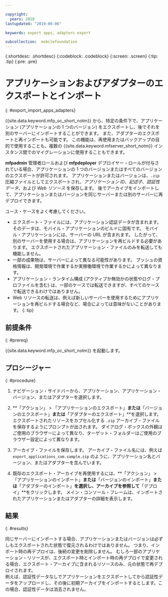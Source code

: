 ```yaml
---

copyright:
  years: 2018
lastupdated: "2019-06-06"

keywords: export apps, adapters export

subcollection:  mobilefoundation
---
```


{:shortdesc: .shortdesc}
{:codeblock: .codeblock}
{:screen: .screen}
{:tip: .tip}
{:pre: .pre}

# アプリケーションおよびアダプターのエクスポートとインポート
{: #export_import_apps_adapters}

{{site.data.keyword.mfp_oc_short_notm}} から、特定の条件下で、アプリケーション (アプリケーションの 1 つのバージョン) をエクスポートし、後でそれを別のサーバーにインポートすることができます。 また、アダプターのエクスポートと再インポートも可能です。 この機能は、再使用またはバックアップの目的で使用することも、複数の {{site.data.keyword.mfserver_short_notm}} インスタンス間でのマイグレーションに使用することもできます。

**mfpadmin** 管理者ロールおよび **mfpdeployer** デプロイヤー・ロールが付与されている場合、アプリケーションの 1 つのバージョンまたはすべてのバージョンのエクスポートが許可されます。 アプリケーションまたはバージョンは、`.zip` 圧縮ファイルとしてエクスポートされ、*アプリケーション ID*、*記述子*、*認証性データ*、および *Web リソース* を保存します。 後でアーカイブをインポートして、アプリケーションまたはバージョンを同じサーバーまたは別のサーバーに再デプロイできます。

ユース・ケースをよく考慮してください。
* エクスポート・ファイルには、アプリケーション認証データが含まれます。 そのデータは、モバイル・アプリケーションのビルドに固有です。 モバイル・アプリケーションには、サーバーの URL が含まれます。 したがって、別のサーバーを使用する場合は、アプリケーションを再ビルドする必要があります。 エクスポートされたアプリケーション・ファイルのみを転送しても機能しません。
* 一部の成果物は、サーバーによって異なる可能性があります。 プッシュの資格情報は、開発環境で作業するか実稼働環境で作業するかによって異なります。
* アプリケーション・ランタイム構成 (アクティブか無効かの状態やログ・プロファイルを含む) は、一部のケースでは転送できますが、すべてのケースで転送できるわけではありません。
* Web リソースの転送は、例えば新しいサーバーを使用するためにアプリケーションを再ビルドする場合など、場合によっては意味がないことがあります。
{: tip}

##  前提条件
{: #prereq}

{{site.data.keyword.mfp_oc_short_notm}} を起動します。

##  プロシージャー
{: #procedure}

1.  ナビゲーション・サイドバーから、アプリケーション、アプリケーション・バージョン、またはアダプターを選択します。

2.  **「アクション」 > 「アプリケーションのエクスポート」**または**「バージョンのエクスポート」**または**「アダプターのエクスポート」**を選択します。
     エクスポートされたリソースをカプセル化する `.zip` アーカイブ・ファイルを保存するようにプロンプトが出されます。 ダイアログ・ボックスの外観はご使用のブラウザーによって異なり、ターゲット・フォルダーはご使用のブラウザー設定によって異なります。

3.   アーカイブ・ファイルを保存します。
      アーカイブ・ファイル名には、例えば `export_applications_com.sample.zip` のように、アプリケーション名とバージョン、またはアダプターを含んでいます。

4.   既存のエクスポート・アーカイブを再使用するには、**「アクション」 > 「アプリケーションのインポート」**または**「バージョンのインポート」**または**「アダプターのインポート」**を選択し、アーカイブを参照して**「デプロイ」**をクリックします。
      メイン・コンソール・フレームは、インポートされたアプリケーションまたはアダプターの詳細を表示します。

##    結果
{: #results}

同じサーバーにインポートする場合、アプリケーションまたはバージョンは必ずしもエクスポートされた状態で復元されるわけではありません。 つまり、インポート時の再デプロイは、後続の変更を削除しません。 むしろ一部のアプリケーション・リソースが、エクスポート時とインポート時の再デプロイで変更される場合、エクスポート・アーカイブに含まれるリソースのみ、元の状態で再デプロイされます。
<br/>
例えば、認証性データなしでアプリケーションをエクスポートしてから認証性データをアップロードし、その後に初期アーカイブをインポートするとします。この場合、認証性データは消去されません。
